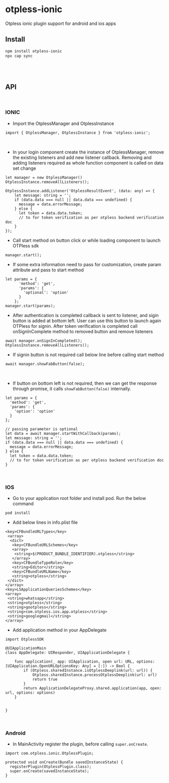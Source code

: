 # otpless-ionic

Otpless ionic plugin support for android and ios apps

## Install

```bash
npm install otpless-ionic
npx cap sync
```
<br><br>

## API
<br>

### IONIC
* Import the OtplessManager and OtplessInstance

```
import { OtplessManager, OtplessInstance } from 'otpless-ionic';
```

<br>

* In your login component create the instance of OtplessManager, remove the existing listeners and add new listener callback.
Removing and adding listeners required as whole function component is called on data set change

```
let manager = new OtplessManager()
OtplessInstance.removeAllListeners();

OtplessInstance.addListener('OtplessResultEvent', (data: any) => {
    let message: string = '';
    if (data.data === null || data.data === undefined) {
      message = data.errorMessage;
    } else {
      let token = data.data.token;
      // to for token verification as per otpless backend verification doc
    }
});
```

* Call start method on button click or while loading component to launch OTPless sdk

```
manager.start();
```

* If some extra information need to pass for customization, create param attribute and pass to start method

```
let params = {
      'method': 'get',
      'params': {
        'optional': 'option'
      }
    };
manager.start(params);
```

* After authentication is completed callback is sent to listener, and sigin button is added at bottom left. User can use this button to launch again OTPless for signin.
After token verification is completed call onSignInComplete method to removed button and remove listeners

```
await manager.onSignInCompleted();
OtplessInstance.removeAllListeners();

```

* If signin button is not required call below line before calling start method

```
await manager.showFabButton(false);
```
<br>

* If button on bottom left is not required, then we can get the response through promise, it calls `showFabButton(false)` internally.

```
let params = {
  'method': 'get',
  'params': {
    'option': 'option'
  }
};

// passing parameter is optional
let data = await manager.startWithCallback(params);
let message: string = '';
if (data.data === null || data.data === undefined) {
  message = data.errorMessage;
} else {
  let token = data.data.token;
  // to for token verification as per otpless backend verification doc
}
```
<br>

### IOS
* Go to your application root folder and install pod. Run the below command
```
pod install
```

*  Add below lines in info.plist file
```
<key>CFBundleURLTypes</key>
 <array>
  <dict>
   <key>CFBundleURLSchemes</key> 
   <array>
    <string>$(PRODUCT_BUNDLE_IDENTIFIER).otpless</string> 
   </array>
   <key>CFBundleTypeRole</key>
   <string>Editor</string>
   <key>CFBundleURLName</key>
   <string>otpless</string> 
 </dict>
</array> 
<key>LSApplicationQueriesSchemes</key> 
<array>
 <string>whatsapp</string>
 <string>otpless</string> 
 <string>gootpless</string>
 <string>com.otpless.ios.app.otpless</string> 
 <string>googlegmail</string>
</array>
```

* Add application method in your AppDelegate

```
import OtplessSDK
```
```
@UIApplicationMain
class AppDelegate: UIResponder, UIApplicationDelegate {

    func application(_ app: UIApplication, open url: URL, options: [UIApplication.OpenURLOptionsKey: Any] = [:]) -> Bool {
        if (Otpless.sharedInstance.isOtplessDeeplink(url: url)) {
            Otpless.sharedInstance.processOtplessDeeplink(url: url)
            return true
        }
        return ApplicationDelegateProxy.shared.application(app, open: url, options: options)
    }


}
```
<br>

### Android
* In MainActivity register the plugin, before calling `super.onCreate`.
```
import com.otpless.ionic.OtplessPlugin;
```
```
protected void onCreate(Bundle savedInstanceState) {
  registerPlugin(OtplessPlugin.class);
  super.onCreate(savedInstanceState);
}
```



